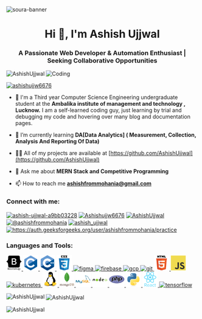 <img src="https://res.cloudinary.com/superfolio/image/upload/v1620689979/68747470733a2f2f692e70696e696d672e636f6d2f6f726967696e616c732f63362f33332f63322f63363333633230656465383266306530636564376435373064626533613166332e676966_yjuh2s.gif" alt="soura-banner">
<h1 align="center">Hi 👋, I'm Ashish Ujjwal</h1>
<h3 align="center">A Passionate Web Developer & Automation Enthusiast | Seeking Collaborative Opportunities</h3>
<img img align="right" alt="Coding" width="400" src="https://valesh.dev/images/coder.gif">

<p align="left"> <img src="https://komarev.com/ghpvc/?username=AshishUjjwal&label=Profile%20views&color=0e75b6&style=flat" alt="AshishUjjwal" /> </p>

<p align="left"> <a href="https://twitter.com/ASHISHUJJW6676" target="blank"><img src="https://img.shields.io/twitter/follow/ASHISHUJJW6676?logo=twitter&style=for-the-badge" alt="ashishujjw6676" /></a> </p>

- 🔭 I'm a Third year Computer Science Engineering undergraduate student at the **Ambalika institute of management and technology , Lucknow.** I am a self-learned coding guy, just learning by trial and debugging my code and hovering over many blog and documentation pages.

- 🌱 I’m currently learning **DA[Data Analytics] ( Measurement, Collection, Analysis And Reporting Of Data)**

- 👨‍💻 All of my projects are available at [https://github.com/AshishUjjwal](https://github.com/AshishUjjwal)

- 💬 Ask me about **MERN Stack and Competitive Programming**

- 📫 How to reach me **<ashishfrommohania@gmail.com>**

<h3 align="left">Connect with me:</h3>
<p align="left">
<a href="linkedin.com/in/ashish-ujjwal-a9bb03228/" target="blank"><img align="center" src="https://raw.githubusercontent.com/rahuldkjain/github-profile-readme-generator/master/src/images/icons/Social/linked-in-alt.svg" alt="ashish-ujjwal-a9bb03228" height="30" width="40" /></a>
<a href="https://twitter.com/ASHISHUJJW6676" target="blank"><img align="center" src="https://raw.githubusercontent.com/rahuldkjain/github-profile-readme-generator/master/src/images/icons/Social/twitter.svg" alt="Ashishujjw6676" height="30" width="40" /></a>
<a href="https://www.instagram.com/its_king_ashish12345/" target="blank"><img align="center" src="https://raw.githubusercontent.com/rahuldkjain/github-profile-readme-generator/master/src/images/icons/Social/instagram.svg" alt="AshishUjjwal" height="30" width="40" /></a>
<a href="https://medium.com/@ashishfrommohania" target="blank"><img align="center" src="https://raw.githubusercontent.com/rahuldkjain/github-profile-readme-generator/master/src/images/icons/Social/medium.svg" alt="@ashishfrommohania" height="30" width="40" /></a>
<a href="https://www.leetcode.com/ashish_ujjwal" target="blank"><img align="center" src="https://raw.githubusercontent.com/rahuldkjain/github-profile-readme-generator/master/src/images/icons/Social/leet-code.svg" alt="ashish_ujjwal" height="30" width="40" /></a>
<a href="https://auth.geeksforgeeks.org/user/ashishfrommohania/practice" target="blank"><img align="center" src="https://raw.githubusercontent.com/rahuldkjain/github-profile-readme-generator/master/src/images/icons/Social/geeks-for-geeks.svg" alt="https://auth.geeksforgeeks.org/user/ashishfrommohania/practice" height="30" width="40" /></a>
</p>

<h3 align="left">Languages and Tools:</h3>
<p align="left"> <a href="https://getbootstrap.com" target="_blank" rel="noreferrer"> <img src="https://raw.githubusercontent.com/devicons/devicon/master/icons/bootstrap/bootstrap-plain-wordmark.svg" alt="bootstrap" width="40" height="40"/> </a> <a href="https://www.cprogramming.com/" target="_blank" rel="noreferrer"> <img src="https://raw.githubusercontent.com/devicons/devicon/master/icons/c/c-original.svg" alt="c" width="40" height="40"/> </a> <a href="https://www.w3schools.com/cpp/" target="_blank" rel="noreferrer"> <img src="https://raw.githubusercontent.com/devicons/devicon/master/icons/cplusplus/cplusplus-original.svg" alt="cplusplus" width="40" height="40"/> </a> <a href="https://www.w3schools.com/css/" target="_blank" rel="noreferrer"> <img src="https://raw.githubusercontent.com/devicons/devicon/master/icons/css3/css3-original-wordmark.svg" alt="css3" width="40" height="40"/> </a> <a href="https://www.figma.com/" target="_blank" rel="noreferrer"> <img src="https://www.vectorlogo.zone/logos/figma/figma-icon.svg" alt="figma" width="40" height="40"/> </a> <a href="https://firebase.google.com/" target="_blank" rel="noreferrer"> <img src="https://www.vectorlogo.zone/logos/firebase/firebase-icon.svg" alt="firebase" width="40" height="40"/> </a> <a href="https://cloud.google.com" target="_blank" rel="noreferrer"> <img src="https://www.vectorlogo.zone/logos/google_cloud/google_cloud-icon.svg" alt="gcp" width="40" height="40"/> </a> <a href="https://git-scm.com/" target="_blank" rel="noreferrer"> <img src="https://www.vectorlogo.zone/logos/git-scm/git-scm-icon.svg" alt="git" width="40" height="40"/> </a> <a href="https://www.w3.org/html/" target="_blank" rel="noreferrer"> <img src="https://raw.githubusercontent.com/devicons/devicon/master/icons/html5/html5-original-wordmark.svg" alt="html5" width="40" height="40"/> </a> <a href="https://developer.mozilla.org/en-US/docs/Web/JavaScript" target="_blank" rel="noreferrer"> <img src="https://raw.githubusercontent.com/devicons/devicon/master/icons/javascript/javascript-original.svg" alt="javascript" width="40" height="40"/> </a> <a href="https://kubernetes.io" target="_blank" rel="noreferrer"> <img src="https://www.vectorlogo.zone/logos/kubernetes/kubernetes-icon.svg" alt="kubernetes" width="40" height="40"/> </a> <a href="https://www.linux.org/" target="_blank" rel="noreferrer"> <img src="https://raw.githubusercontent.com/devicons/devicon/master/icons/linux/linux-original.svg" alt="linux" width="40" height="40"/> </a> <a href="https://www.mongodb.com/" target="_blank" rel="noreferrer"> <img src="https://raw.githubusercontent.com/devicons/devicon/master/icons/mongodb/mongodb-original-wordmark.svg" alt="mongodb" width="40" height="40"/> </a> <a href="https://www.mysql.com/" target="_blank" rel="noreferrer"> <img src="https://raw.githubusercontent.com/devicons/devicon/master/icons/mysql/mysql-original-wordmark.svg" alt="mysql" width="40" height="40"/> </a> <a href="https://nodejs.org" target="_blank" rel="noreferrer"> <img src="https://raw.githubusercontent.com/devicons/devicon/master/icons/nodejs/nodejs-original-wordmark.svg" alt="nodejs" width="40" height="40"/> </a> <a href="https://www.php.net" target="_blank" rel="noreferrer"> <img src="https://raw.githubusercontent.com/devicons/devicon/master/icons/php/php-original.svg" alt="php" width="40" height="40"/> </a> <a href="https://www.python.org" target="_blank" rel="noreferrer"> <img src="https://raw.githubusercontent.com/devicons/devicon/master/icons/python/python-original.svg" alt="python" width="40" height="40"/> </a> <a href="https://reactjs.org/" target="_blank" rel="noreferrer"> <img src="https://raw.githubusercontent.com/devicons/devicon/master/icons/react/react-original-wordmark.svg" alt="react" width="40" height="40"/> </a> <a href="https://www.tensorflow.org" target="_blank" rel="noreferrer"> <img src="https://www.vectorlogo.zone/logos/tensorflow/tensorflow-icon.svg" alt="tensorflow" width="40" height="40"/> </a> </p>

<p><img align="left" src="https://github-readme-stats.vercel.app/api/top-langs?username=AshishUjjwal&show_icons=true&locale=en&layout=compact" alt="AshishUjjwal" /></p>

<p>&nbsp;<img align="center" src="https://github-readme-stats.vercel.app/api?username=AshishUjjwal&show_icons=true&locale=en" alt="AshishUjjwal" /></p>

<p><img align="center" src="https://github-readme-streak-stats.herokuapp.com/?user=AshishUjjwal&" alt="AshishUjjwal" /></p>
